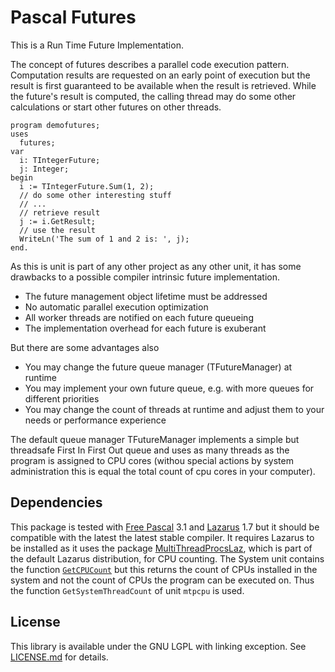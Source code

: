 # Pascal Futures

This is a Run Time Future Implementation.

The concept of futures describes a parallel code execution pattern.
Computation results are requested on an early point of execution but the
result is first guaranteed to be available when the result is retrieved.
While the future's result is computed, the calling thread may do some other
calculations or start other futures on other threads.

````Delphi
program demofutures;
uses
  futures;
var
  i: TIntegerFuture;
  j: Integer;
begin
  i := TIntegerFuture.Sum(1, 2);
  // do some other interesting stuff
  // ...
  // retrieve result
  j := i.GetResult;
  // use the result
  WriteLn('The sum of 1 and 2 is: ', j);
end.
````
As this is unit is part of any other project as any other unit, it has some
drawbacks to a possible compiler intrinsic future implementation.

- The future management object lifetime must be addressed
- No automatic parallel execution optimization
- All worker threads are notified on each future queueing
- The implementation overhead for each future is exuberant

But there are some advantages also

- You may change the future queue manager (TFutureManager) at runtime
- You may implement your own future queue, e.g. with more queues for different priorities
- You may change the count of threads at runtime and adjust them to your needs or performance experience

The default queue manager TFutureManager implements a simple but threadsafe
First In First Out queue and uses as many threads as the program is assigned
to CPU cores (withou special actions by system administration this is equal
the total count of cpu cores in your computer).

## Dependencies

This package is tested with [Free Pascal](http://freepascal.org/) 3.1 and [Lazarus](http://lazarus-ide.org/) 1.7 but it should be compatible with the latest the latest stable compiler.
It requires Lazarus to be installed as it uses the package [MultiThreadProcsLaz](http://wiki.freepascal.org/Parallel_procedures), which is part of the default Lazarus distribution, for CPU counting.
The System unit contains the function [`GetCPUCount`](http://www.freepascal.org/docs-html/current/rtl/system/getcpucount.html) but this returns the count of CPUs installed in the system and not the count of CPUs the program can be executed on.
Thus the function `GetSystemThreadCount` of unit `mtpcpu` is used.

## License

This library is available under the GNU LGPL with linking exception. See [LICENSE.md](LICENSE.md) for details.